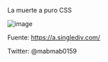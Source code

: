 La muerte a puro CSS

![image](https://user-images.githubusercontent.com/53589014/115973414-5a70b280-a51a-11eb-8fac-12c5dce4a19e.png)


Fuente: https://a.singlediv.com/

Twitter: @mabmab0159
